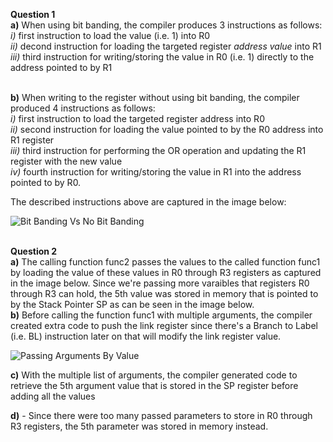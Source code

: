 **Question 1**\
**a)** When using bit banding, the compiler produces 3 instructions as follows:\
*i)* first instruction to load the value (i.e. 1) into R0\
*ii)* decond instruction for loading the targeted register *address value* into R1\
*iii)* third instruction for writing/storing the value in R0 (i.e. 1) directly to the address pointed to by R1

<br/>**b)** When writing to the register without using bit banding, the compiler produced 4 instructions as follows:\
*i)* first instruction to load the targeted register address into R0\
*ii)* second instruction for loading the value pointed to by the R0 address into R1 register\
*iii)* third instruction for performing the OR operation and updating the R1 register with the new value\
*iv)* fourth instruction for writing/storing the value in R1 into the address pointed to by R0. 

The described instructions above are captured in the image below:

![Bit Banding Vs No Bit Banding](https://github.com/ftoufaili/embsys310/blob/main/Assignment04/Images/BitBandingVsNoBitBanding.jpg)


<br/>**Question 2**\
**a)** The calling function func2 passes the values to the called function func1 by loading the value of these values in R0 through R3 registers as captured in the image below. Since we're passing more varaibles that registers R0 through R3 can hold, the 5th value was stored in memory that is pointed to by the Stack Pointer SP as can be seen in the image below.\
**b)** Before calling the function func1 with multiple arguments, the compiler created extra code to push the link register since there's a Branch to Label (i.e. BL) instruction later on that will modify the link register value.

![Passing Arguments By Value](https://github.com/ftoufaili/embsys310/blob/main/Assignment04/Images/PassingVariablesByValue.JPG)

**c)** With the multiple list of arguments, the compiler generated code to retrieve the 5th argument value that is stored in the SP register before adding all the values

**d)** - Since there were too many passed parameters to store in R0 through R3 registers, the 5th parameter was stored in memory instead. 





